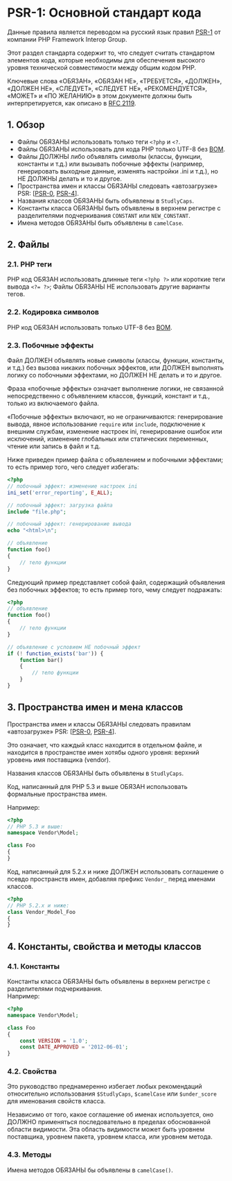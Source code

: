# PSR-1: Основной стандарт кода

Данные правила является переводом на русский язык правил [PSR-1] от компании PHP Framework Interop Group.

Этот раздел стандарта содержит то, что следует считать стандартом элементов кода,
которые необходимы для обеспечения высокого уровня технической
совместимости между общим кодом PHP.  

Ключевые слова «ОБЯЗАН», «ОБЯЗАН НЕ», «ТРЕБУЕТСЯ», «ДОЛЖЕН», «ДОЛЖЕН НЕ», «СЛЕДУЕТ»,
«СЛЕДУЕТ НЕ», «РЕКОМЕНДУЕТСЯ», «МОЖЕТ» и «ПО ЖЕЛАНИЮ» в этом документе должны быть
интерпретируется, как описано в [RFC 2119].

[RFC 2119]: http://www.ietf.org/rfc/rfc2119.txt
[PSR-1]: https://github.com/php-fig/fig-standards/blob/master/accepted/PSR-1-basic-coding-standard.md
[PSR-0]: https://github.com/php-fig/fig-standards/blob/master/accepted/PSR-0.md
[PSR-4]: https://github.com/php-fig/fig-standards/blob/master/accepted/PSR-4-autoloader.md
[BOM]: https://ru.wikipedia.org/wiki/Маркер_последовательности_байтов

## 1. Обзор
* Файлы ОБЯЗАНЫ использовать только теги `<?php` и `<?`.  
* Файлы ОБЯЗАНЫ использовать для кода PHP только UTF-8 без [BOM](https://ru.wikipedia.org/wiki/Маркер_последовательности_байтов).  
* Файлы ДОЛЖНЫ либо объявлять символы (классы, функции, константы и т.д.) или вызывать побочные эффекты (например, генерировать выходные данные, изменять настройки .ini и т.д.), но НЕ ДОЛЖНЫ делать и то и другое.  
* Пространства имен и классы ОБЯЗАНЫ следовать «автозагрузке» PSR: [[PSR-0], [PSR-4]].  
* Названия классов ОБЯЗАНЫ быть объявлены в `StudlyCaps`.  
* Константы класса ОБЯЗАНЫ быть объявлены в верхнем регистре с разделителями подчеркивания `CONSTANT` или `NEW_CONSTANT`.  
* Имена методов ОБЯЗАНЫ быть объявлены в `camelCase`.  

## 2. Файлы

### 2.1. PHP теги
PHP код ОБЯЗАН использовать длинные теги `<?php ?>` или короткие теги вывода `<?= ?>`; Файлы ОБЯЗАНЫ НЕ использовать другие варианты тегов.

### 2.2. Кодировка символов
PHP код ОБЯЗАН использовать только UTF-8 без [BOM].

### 2.3. Побочные эффекты

Файл ДОЛЖЕН объявлять новые символы (классы, функции, константы,
и т.д.) без вызова никаких побочных эффектов, или ДОЛЖЕН выполнять логику со побочными эффектами, но ДОЛЖЕН НЕ делать и то и другое.

Фраза «побочные эффекты» означает выполнение логики, не связанной непосредственно с объявлением классов, функций, констант и т.д., только из включаемого файла.

«Побочные эффекты» включают, но не ограничиваются: генерирование вывода, явное использование `require` или `include`, подключение к внешним службам, изменение настроек ini, генерирование ошибок или исключений, изменение глобальных или статических переменных, чтение или запись в файл и т.д.

Ниже приведен пример файла с объявлением и побочными эффектами; то есть пример того, чего следует избегать:
```php
<?php
// побочный эффект: изменение настроек ini
ini_set('error_reporting', E_ALL);

// побочный эффект: загрузка файла
include "file.php";

// побочный эффект: генерирование вывода
echo "<html>\n";

// объявление
function foo()
{
    // тело функции
}
```

Следующий пример представляет собой файл, содержащий объявления без побочных эффектов; то есть пример того, чему следует подражать:
```php
<?php
// объявление
function foo()
{
    // тело функции
}

// объявление с условием НЕ побочный эффект
if (! function_exists('bar')) {
    function bar()
    {
        // тело функции
    }
}
```

## 3. Пространства имен и мена классов

Пространства имен и классы ОБЯЗАНЫ следовать правилам «автозагрузке» PSR: [[PSR-0], [PSR-4]].

Это означает, что каждый класс находится в отдельном файле, и находится в пространстве имен хотябы одного уровня: верхний уровень имя поставщика (vendor).

Названия классов ОБЯЗАНЫ быть объявлены в `StudlyCaps`.

Код, написанный для PHP 5.3 и выше ОБЯЗАН использовать формальные пространства имен.

Например:
```php
<?php
// PHP 5.3 и выше:
namespace Vendor\Model;

class Foo
{
}
```

Код, написанный для 5.2.x и ниже ДОЛЖЕН использовать соглашение о псевдо пространств имен, добавляя префикс `Vendor_` перед именами классов.
```php
<?php
// PHP 5.2.x и ниже:
class Vendor_Model_Foo
{
}
```
## 4. Константы, свойства и методы классов

### 4.1. Константы

Константы класса ОБЯЗАНЫ быть объявлены в верхнем регистре с разделителями подчеркивания.  
Например:

```php
<?php
namespace Vendor\Model;

class Foo
{
    const VERSION = '1.0';
    const DATE_APPROVED = '2012-06-01';
}
```

### 4.2. Свойства

Это руководство преднамеренно избегает любых рекомендаций относительно использования
`$StudlyCaps`, `$camelCase` или `$under_score` для именования свойств класса.

Независимо от того, какое соглашение об именах используется, оно ДОЛЖНО применяться последовательно в пределах
обоснованной области видимости. Эта область видимости может быть уровнем поставщика, уровнем пакета, уровнем класса,
или уровнем метода.

### 4.3. Методы

Имена методов ОБЯЗАНЫ бы объявлены в `camelCase()`.

